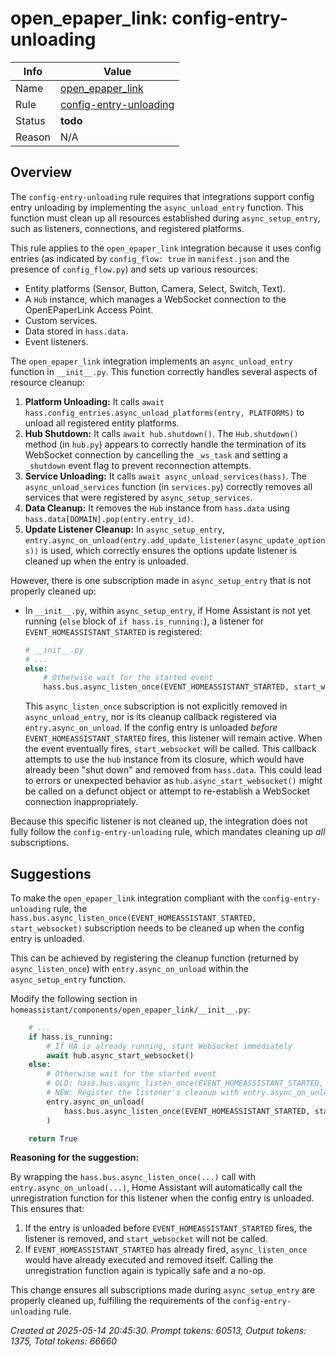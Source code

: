 # open_epaper_link: config-entry-unloading

| Info   | Value                                                                    |
|--------|--------------------------------------------------------------------------|
| Name   | [open_epaper_link](https://github.com/OpenEPaperLink/Home_Assistant_Integration) |
| Rule   | [config-entry-unloading](https://developers.home-assistant.io/docs/core/integration-quality-scale/rules/config-entry-unloading)                                                     |
| Status | **todo**                                                                 |
| Reason | N/A                                                                      |

## Overview

The `config-entry-unloading` rule requires that integrations support config entry unloading by implementing the `async_unload_entry` function. This function must clean up all resources established during `async_setup_entry`, such as listeners, connections, and registered platforms.

This rule applies to the `open_epaper_link` integration because it uses config entries (as indicated by `config_flow: true` in `manifest.json` and the presence of `config_flow.py`) and sets up various resources:
*   Entity platforms (Sensor, Button, Camera, Select, Switch, Text).
*   A `Hub` instance, which manages a WebSocket connection to the OpenEPaperLink Access Point.
*   Custom services.
*   Data stored in `hass.data`.
*   Event listeners.

The `open_epaper_link` integration implements an `async_unload_entry` function in `__init__.py`. This function correctly handles several aspects of resource cleanup:

1.  **Platform Unloading:** It calls `await hass.config_entries.async_unload_platforms(entry, PLATFORMS)` to unload all registered entity platforms.
2.  **Hub Shutdown:** It calls `await hub.shutdown()`. The `Hub.shutdown()` method (in `hub.py`) appears to correctly handle the termination of its WebSocket connection by cancelling the `_ws_task` and setting a `_shutdown` event flag to prevent reconnection attempts.
3.  **Service Unloading:** It calls `await async_unload_services(hass)`. The `async_unload_services` function (in `services.py`) correctly removes all services that were registered by `async_setup_services`.
4.  **Data Cleanup:** It removes the `Hub` instance from `hass.data` using `hass.data[DOMAIN].pop(entry.entry_id)`.
5.  **Update Listener Cleanup:** In `async_setup_entry`, `entry.async_on_unload(entry.add_update_listener(async_update_options))` is used, which correctly ensures the options update listener is cleaned up when the entry is unloaded.

However, there is one subscription made in `async_setup_entry` that is not properly cleaned up:

*   In `__init__.py`, within `async_setup_entry`, if Home Assistant is not yet running (`else` block of `if hass.is_running:`), a listener for `EVENT_HOMEASSISTANT_STARTED` is registered:
    ```python
    # __init__.py
    # ...
    else:
        # Otherwise wait for the started event
        hass.bus.async_listen_once(EVENT_HOMEASSISTANT_STARTED, start_websocket)
    ```
    This `async_listen_once` subscription is not explicitly removed in `async_unload_entry`, nor is its cleanup callback registered via `entry.async_on_unload`. If the config entry is unloaded *before* `EVENT_HOMEASSISTANT_STARTED` fires, this listener will remain active. When the event eventually fires, `start_websocket` will be called. This callback attempts to use the `hub` instance from its closure, which would have already been "shut down" and removed from `hass.data`. This could lead to errors or unexpected behavior as `hub.async_start_websocket()` might be called on a defunct object or attempt to re-establish a WebSocket connection inappropriately.

Because this specific listener is not cleaned up, the integration does not fully follow the `config-entry-unloading` rule, which mandates cleaning up *all* subscriptions.

## Suggestions

To make the `open_epaper_link` integration compliant with the `config-entry-unloading` rule, the `hass.bus.async_listen_once(EVENT_HOMEASSISTANT_STARTED, start_websocket)` subscription needs to be cleaned up when the config entry is unloaded.

This can be achieved by registering the cleanup function (returned by `async_listen_once`) with `entry.async_on_unload` within the `async_setup_entry` function.

Modify the following section in `homeassistant/components/open_epaper_link/__init__.py`:

```python
    # ...
    if hass.is_running:
        # If HA is already running, start WebSocket immediately
        await hub.async_start_websocket()
    else:
        # Otherwise wait for the started event
        # OLD: hass.bus.async_listen_once(EVENT_HOMEASSISTANT_STARTED, start_websocket)
        # NEW: Register the listener's cleanup with entry.async_on_unload
        entry.async_on_unload(
            hass.bus.async_listen_once(EVENT_HOMEASSISTANT_STARTED, start_websocket)
        )

    return True
```

**Reasoning for the suggestion:**

By wrapping the `hass.bus.async_listen_once(...)` call with `entry.async_on_unload(...)`, Home Assistant will automatically call the unregistration function for this listener when the config entry is unloaded. This ensures that:
1.  If the entry is unloaded before `EVENT_HOMEASSISTANT_STARTED` fires, the listener is removed, and `start_websocket` will not be called.
2.  If `EVENT_HOMEASSISTANT_STARTED` has already fired, `async_listen_once` would have already executed and removed itself. Calling the unregistration function again is typically safe and a no-op.

This change ensures all subscriptions made during `async_setup_entry` are properly cleaned up, fulfilling the requirements of the `config-entry-unloading` rule.

_Created at 2025-05-14 20:45:30. Prompt tokens: 60513, Output tokens: 1375, Total tokens: 66660_
